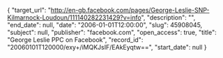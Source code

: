 {
  "target_url": "http://en-gb.facebook.com/pages/George-Leslie-SNP-Kilmarnock-Loudoun/111140282231429?v=info", 
  "description": "", 
  "end_date": null, 
  "date": "2006-01-01T12:00:00", 
  "slug": 45908045, 
  "subject": null, 
  "publisher": "facebook.com", 
  "open_access": true, 
  "title": "George Leslie PPC on Facebook", 
  "record_id": "20060101T120000/exy+/iMQKJsIF/EAkEyqtw==", 
  "start_date": null
}

